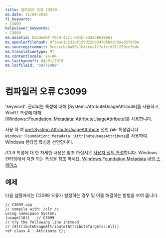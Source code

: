 ```yaml
---
title: 컴파일러 오류 C3099
ms.date: 11/04/2016
f1_keywords:
- C3099
helpviewer_keywords:
- C3099
ms.assetid: b3dded0f-76c9-42c1-991b-532eb8619661
ms.openlocfilehash: 0f3eac1c232ef159d220a347d6b6dc3aed2fdd9a
ms.sourcegitcommit: 5cecccba0a96c1b4ccea1f7a1cfd91f259cc5bde
ms.translationtype: MT
ms.contentlocale: ko-KR
ms.lasthandoff: 04/01/2019
ms.locfileid: "58771489"
---
```

# <a name="compiler-error-c3099"></a>컴파일러 오류 C3099

'keyword': 관리되는 특성에 대해 [System::AttributeUsageAttribute]를 사용하고, WinRT 특성에 대해 [Windows::Foundation::Metadata::AttributeUsageAttribute]를 사용합니다.

사용 하 여 <xref:System.AttributeUsageAttribute> 선언 **/clr** 특성입니다. `Windows::Foundation::Metadata::AttributeUsageAttribute`를 사용하여 Windows 런타임 특성을 선언합니다.

/CLR 특성에 대 한 자세한 내용은 참조 하십시오 [사용자 정의 특성](../../extensions/user-defined-attributes-cpp-component-extensions.md)합니다. Windows 런타임에서 지원 되는 특성을 참조 하세요. [Windows.Foundation.Metadata 네임 스페이스](/uwp/api/windows.foundation.metadata)

## <a name="example"></a>예제

다음 샘플에서는 C3099 오류가 발생하는 경우 및 이를 해결하는 방법을 보여 줍니다.

```
// C3099.cpp
// compile with: /clr /c
using namespace System;
[usage(10)]   // C3099
// try the following line instead
// [AttributeUsageAttribute(AttributeTargets::All)]
ref class A : Attribute {};
```